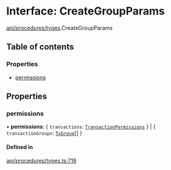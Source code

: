 # Interface: CreateGroupParams

[api/procedures/types](../wiki/api.procedures.types).CreateGroupParams

## Table of contents

### Properties

- [permissions](../wiki/api.procedures.types.CreateGroupParams#permissions)

## Properties

### permissions

• **permissions**: { `transactions`: [`TransactionPermissions`](../wiki/types.TransactionPermissions)  } \| { `transactionGroups`: [`TxGroup`](../wiki/types.TxGroup)[]  }

#### Defined in

[api/procedures/types.ts:718](https://github.com/PolymeshAssociation/polymesh-sdk/blob/339b7503/src/api/procedures/types.ts#L718)
